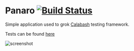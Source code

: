 # Panaro [![Build Status](https://travis-ci.org/dcampogiani/Panaro.svg?branch=master)](https://travis-ci.org/dcampogiani/Panaro)

Simple application used to grok [Calabash](http://calaba.sh/) testing framework.

Tests can be found [here](https://github.com/dcampogiani/CalabashPanaro)

![screenshot](http://i.imgur.com/XaSMFNp.png)
